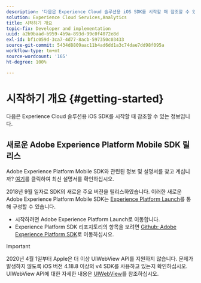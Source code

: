 ```yaml
---
description: '다음은 Experience Cloud 솔루션용 iOS SDK를 시작할 때 참조할 수 있는 정보입니다. '
solution: Experience Cloud Services,Analytics
title: 시작하기 개요
topic-fix: Developer and implementation
uuid: a2b9baad-b959-4b9a-893d-99c0f4072e8d
exl-id: bf1c059d-3ca7-4d77-8acb-597350c03433
source-git-commit: 5434d8809aac11b4ad6dd1a3c74dae7dd98f095a
workflow-type: tm+mt
source-wordcount: '165'
ht-degree: 100%

---
```


# 시작하기 개요 {#getting-started}

다음은 Experience Cloud 솔루션용 iOS SDK를 시작할 때 참조할 수 있는 정보입니다.

## 새로운 Adobe Experience Platform Mobile SDK 릴리스

Adobe Experience Platform Mobile SDK와 관련된 정보 및 설명서를 찾고 계십니까? [여기](https://aep-sdks.gitbook.io/docs/)를 클릭하여 최신 설명서를 확인하십시오.

2018년 9월 일자로 SDK의 새로운 주요 버전을 릴리스하였습니다. 이러한 새로운 Adobe Experience Platform Mobile SDK는 [Experience Platform Launch](https://www.adobe.com/kr/experience-platform/launch.html)를 통해 구성할 수 있습니다.

* 시작하려면 Adobe Experience Platform Launch로 이동합니다.
* Experience Platform SDK 리포지토리의 항목을 보려면 [Github: Adobe Experience Platform SDK](https://github.com/Adobe-Marketing-Cloud/acp-sdks)로 이동하십시오.

>[!IMPORTANT]
>
>2020년 4월 1일부터 Apple은 더 이상 UIWebView API를 지원하지 않습니다. 문제가 발생하지 않도록 iOS 버전 4.18.8 이상의 v4 SDK를 사용하고 있는지 확인하십시오. UIWebView API에 대한 자세한 내용은 [UIWebView](https://developer.apple.com/documentation/uikit/uiwebview)를 참조하십시오.
